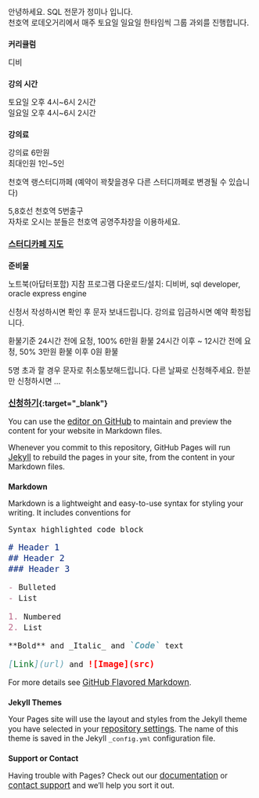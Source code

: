 <style>
*{font-size:110%;}
</style>  
  
안녕하세요. SQL 전문가 정미나 입니다.  
천호역 로데오거리에서 매주 토요일 일요일 한타임씩 그룹 과외를 진행합니다.  
  
### 커리큘럼
디비  

### 강의 시간  
토요일 오후 4시~6시 2시간  
일요일 오후 4시~6시 2시간  

### 강의료
강의료 6만원  
최대인원 1인~5인  
  
천호역 랭스터디까페 (예약이 꽉찾을경우 다른 스터디까페로 변경될 수 있습니다)  
  
5,8호선 천호역 5번출구  
자차로 오시는 분들은 천호역 공영주차장을 이용하세요.  

### <a href="[https://www.google.com/](https://m.place.naver.com/place/35977146/home?entry=pll)" target="_blank">스터디카페 지도</a>
  
### 준비물
노트북(아답터포함) 지참
프로그램 다운로드/설치: 디비버, sql developer, oracle express engine

신청서 작성하시면 확인 후 문자 보내드립니다.
강의료 입금하시면 예약 확정됩니다.

환불기준
24시간 전에 요청, 100% 6만원 환불
24시간 이후 ~ 12시간 전에 요청, 50% 3만원 환불
이후 0원 환불

5명 초과 할 경우 문자로 취소통보해드립니다.
다른 날짜로 신청해주세요.
한분만 신청하시면 ...


### [신청하기](https://forms.gle/ERRM4jKYxCDPqN3t8){:target="_blank"}

You can use the [editor on GitHub](https://github.com/JungMina/jungmina.github.io/edit/master/README.md) to maintain and preview the content for your website in Markdown files.

Whenever you commit to this repository, GitHub Pages will run [Jekyll](https://jekyllrb.com/) to rebuild the pages in your site, from the content in your Markdown files.

### Markdown

Markdown is a lightweight and easy-to-use syntax for styling your writing. It includes conventions for

```markdown
Syntax highlighted code block

# Header 1
## Header 2
### Header 3

- Bulleted
- List

1. Numbered
2. List

**Bold** and _Italic_ and `Code` text

[Link](url) and ![Image](src)
```

For more details see [GitHub Flavored Markdown](https://guides.github.com/features/mastering-markdown/).

### Jekyll Themes

Your Pages site will use the layout and styles from the Jekyll theme you have selected in your [repository settings](https://github.com/JungMina/jungmina.github.io/settings). The name of this theme is saved in the Jekyll `_config.yml` configuration file.

### Support or Contact

Having trouble with Pages? Check out our [documentation](https://help.github.com/categories/github-pages-basics/) or [contact support](https://github.com/contact) and we’ll help you sort it out.

